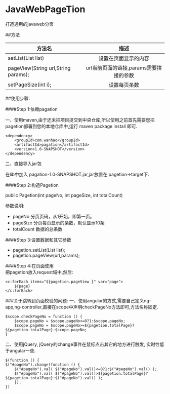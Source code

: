 # JavaWebPageTion
打造通用的javaweb分页

##方法

| 方法名        | 描述           |
| ------------- |:-------------:|
| setList(List list)     | 设置在页面显示的内容 | 
| pageView(String url,String params);      | url当前页面的链接,params需要拼接的参数      |
| setPageSize(int i); | 设置每页条数      |


##使用步骤:

####Step 1:依赖pagation

一、使用maven,由于还未把项目提交到中央仓库,所以使用之前首先需要您把pagetion部署到您的本地仓库中,运行 maven package install 即可.

    <dependency>
        <groupId>com.wanhao</groupId>
        <artifactId>pagation</artifactId>
        <version>1.0-SNAPSHOT</version>
    </dependency>

二、直接导入jar包

在lib中加入 pagation-1.0-SNAPSHOT.jar,jar放置在 pagetion->target下.


####Step 2:构造Pagetion

public Pagetion(int pageNo, int pageSize, int totalCount)

参数说明:
* pageNo      分页页码，从1开始，即第一页。
* pageSize    分页每页显示的条数，默认显示10条
* totalCount  数据的总条数

####Step 3:设置数据和其它参数
* pagetion.setList(List list);
* pagetion.pageView(url,params);  

####Step 4:在页面使用  
把pagetion放入request域中,然后:  

    <c:forEach items="${pagetion.pageView }" var="page">
        ${page}  
    </c:forEach>
    
###关于跳转到页面校验的问题:
一、使用angular的方式,需要自己定义ng-app,ng-controller,直接在scope中声明checkPageNo方法即可,方法名称固定.  

    $scope.checkPageNo = function () {
        $scope.pageNo = $scope.pageNo<=0?1:$scope.pageNo;
        $scope.pageNo = $scope.pageNo>=${pagetion.totalPage}?${pagetion.totalPage}:$scope.pageNo;
    }
    
二、使用jQuery, jQuery的change事件在鼠标点击其它的地方进行触发, 实时性低于angular一些.

    $(function () {
    $("#pageNo").change(function () {
        $("#pageNo").val( $("#pageNo").val()<=0?1:$("#pageNo").val() );
        $("#pageNo").val( $("#pageNo").val()>${pagetion.totalPage}?${pagetion.totalPage}:$("#pageNo").val() );
        });
    })